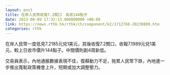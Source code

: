 ```yaml
---
layout: post
title: 在岸人民幣收復7.2關口　高收144點子
date: 2023-08-09 17:32:13.000000000 +08:00
link: https://news.rthk.hk/rthk/ch/component/k2/1712768-20230809.htm
categories: rthk
---
```


在岸人民幣一度低見7.2185元兌1美元，其後收復7.2關口，收報7.1989元兌1美元，較上日收市價升144點子。中間價則創4周新低。

交易員表示，內地通脹數據表現不佳，復蘇動力不足，拖累人民幣下跌，內地進一步推出寬鬆政策機會上升，短期或加大調整壓力。
